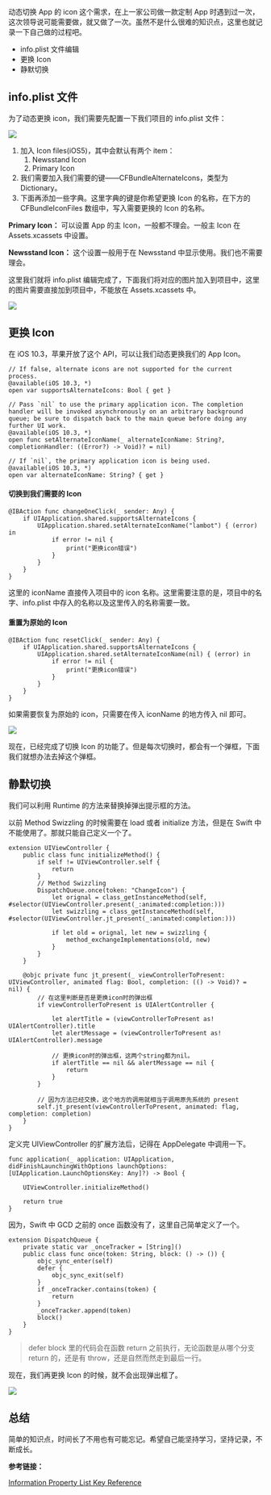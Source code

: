 动态切换 App 的 icon 这个需求，在上一家公司做一款定制 App 时遇到过一次，这次领导说可能需要做，就又做了一次。虽然不是什么很难的知识点，这里也就记录一下自己做的过程吧。

* info.plist 文件编辑
* 更换 Icon
* 静默切换

<!--more-->

## info.plist 文件

为了动态更换 icon，我们需要先配置一下我们项目的 info.plist 文件：

![](/Users/jiangtao/Desktop/plist.jpg)

1. 加入 Icon files(iOS5)，其中会默认有两个 item：
	1. Newsstand Icon
	2. Primary Icon	
2. 我们需要加入我们需要的键——CFBundleAlternateIcons，类型为 Dictionary。
3. 下面再添加一些字典。这里字典的键是你希望更换 Icon 的名称，在下方的 CFBundleIconFiles 数组中，写入需要更换的 Icon 的名称。

**Primary Icon：** 可以设置 App 的主 Icon，一般都不理会。一般主 Icon 在 Assets.xcassets 中设置。

**Newsstand Icon：** 这个设置一般用于在 Newsstand 中显示使用。我们也不需要理会。

这里我们就将 info.plist 编辑完成了，下面我们将对应的图片加入到项目中，这里的图片需要直接加到项目中，不能放在 Assets.xcassets 中。

![](/Users/jiangtao/Desktop/目录.jpg)

## 更换 Icon

在 iOS 10.3，苹果开放了这个 API，可以让我们动态更换我们的 App Icon。

```
// If false, alternate icons are not supported for the current process.
@available(iOS 10.3, *)
open var supportsAlternateIcons: Bool { get }
    
// Pass `nil` to use the primary application icon. The completion handler will be invoked asynchronously on an arbitrary background queue; be sure to dispatch back to the main queue before doing any further UI work.
@available(iOS 10.3, *)
open func setAlternateIconName(_ alternateIconName: String?, completionHandler: ((Error?) -> Void)? = nil)
    
// If `nil`, the primary application icon is being used.
@available(iOS 10.3, *)
open var alternateIconName: String? { get }

```

#### 切换到我们需要的 Icon

```
@IBAction func changeOneClick(_ sender: Any) {
    if UIApplication.shared.supportsAlternateIcons {
        UIApplication.shared.setAlternateIconName("lambot") { (error) in
            if error != nil {
                print("更换icon错误")
            }
        }
    }
}
```

这里的 iconName 直接传入项目中的 icon 名称。这里需要注意的是，项目中的名字、info.plist 中存入的名称以及这里传入的名称需要一致。

#### 重置为原始的 Icon

```
@IBAction func resetClick(_ sender: Any) {
    if UIApplication.shared.supportsAlternateIcons {
        UIApplication.shared.setAlternateIconName(nil) { (error) in
            if error != nil {
                print("更换icon错误")
            }
        }
    }
}
```

如果需要恢复为原始的 icon，只需要在传入 iconName 的地方传入 nil 即可。

![](/Users/jiangtao/Desktop/效果图1.gif)

现在，已经完成了切换 Icon 的功能了。但是每次切换时，都会有一个弹框，下面我们就想办法去掉这个弹框。

## 静默切换

我们可以利用 Runtime 的方法来替换掉弹出提示框的方法。

以前 Method Swizzling 的时候需要在 load 或者 initialize 方法，但是在 Swift 中不能使用了。那就只能自己定义一个了。

```
extension UIViewController {
    public class func initializeMethod() {
        if self != UIViewController.self {
            return
        }
		// Method Swizzling
        DispatchQueue.once(token: "ChangeIcon") {
            let orignal = class_getInstanceMethod(self, #selector(UIViewController.present(_:animated:completion:)))
            let swizzling = class_getInstanceMethod(self, #selector(UIViewController.jt_present(_:animated:completion:)))

            if let old = orignal, let new = swizzling {
                method_exchangeImplementations(old, new)
            }
        }
    }

    @objc private func jt_present(_ viewControllerToPresent: UIViewController, animated flag: Bool, completion: (() -> Void)? = nil) {
        // 在这里判断是否是更换icon时的弹出框
        if viewControllerToPresent is UIAlertController {

            let alertTitle = (viewControllerToPresent as! UIAlertController).title
            let alertMessage = (viewControllerToPresent as! UIAlertController).message

            // 更换icon时的弹出框，这两个string都为nil。
            if alertTitle == nil && alertMessage == nil {
                return
            }
        }
		
		// 因为方法已经交换，这个地方的调用就相当于调用原先系统的 present
        self.jt_present(viewControllerToPresent, animated: flag, completion: completion)
    }
}
```

定义完 UIViewController 的扩展方法后，记得在 AppDelegate 中调用一下。

```
func application(_ application: UIApplication, didFinishLaunchingWithOptions launchOptions: [UIApplication.LaunchOptionsKey: Any]?) -> Bool {

    UIViewController.initializeMethod()

    return true
}
```

因为，Swift 中 GCD 之前的 once 函数没有了，这里自己简单定义了一个。

```
extension DispatchQueue {
    private static var _onceTracker = [String]()
    public class func once(token: String, block: () -> ()) {
        objc_sync_enter(self)
        defer {
            objc_sync_exit(self)
        }
        if _onceTracker.contains(token) {
            return
        }
        _onceTracker.append(token)
        block()
    }
}
```

> defer block 里的代码会在函数 return 之前执行，无论函数是从哪个分支 return 的，还是有 throw，还是自然而然走到最后一行。

现在，我们再更换 Icon 的时候，就不会出现弹出框了。

![](/Users/jiangtao/Desktop/效果图2.gif)

## 总结

简单的知识点，时间长了不用也有可能忘记。希望自己能坚持学习，坚持记录，不断成长。

**参考链接：**

[Information Property List Key Reference](https://developer.apple.com/library/archive/documentation/General/Reference/InfoPlistKeyReference/Articles/CoreFoundationKeys.html#//apple_ref/doc/uid/TP40009249-SW18)
